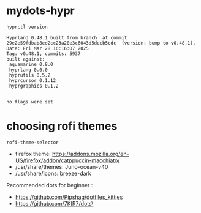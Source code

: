# mydots-hypr

```
hyprctl version
```
```
Hyprland 0.48.1 built from branch  at commit 29e2e59fdbab8ed2cc23a20e3c6043d5decb5cdc  (version: bump to v0.48.1).
Date: Fri Mar 28 16:16:07 2025
Tag: v0.48.1, commits: 5937
built against:
 aquamarine 0.8.0
 hyprlang 0.6.0
 hyprutils 0.5.2
 hyprcursor 0.1.12
 hyprgraphics 0.1.2


no flags were set
```

# choosing rofi themes
```
rofi-theme-selector
```
* firefox theme: https://addons.mozilla.org/en-US/firefox/addon/catppuccin-macchiato/
* /usr/share/themes: Juno-ocean-v40
* /usr/share/icons:  breeze-dark

Recommended dots for beginner :
* https://github.com/Pipshag/dotfiles_kitties
* https://github.com/7KIR7/dots\


